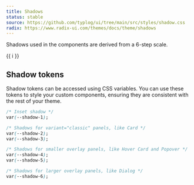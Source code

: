 ```yaml
---
title: Shadows
status: stable
source: https://github.com/typlog/ui/tree/main/src/styles/shadow.css
radix: https://www.radix-ui.com/themes/docs/theme/shadows
---
```


Shadows used in the components are derived from a 6-step scale.

<div class="grid grid-cols-6 gap-4 p-5 bg-gray-a1 border rounded">
  <div v-for="i in 6" :key="i" class="h-10 rounded-sm bg-(--color-background)" :style="{boxShadow: `var(--shadow-${i})`}">
  </div>
</div>
<div class="mt-2 grid grid-cols-6 gap-4 px-6 text-sm">
  <div class="text-center" v-for="i in 6" :key="i">{{ i }}</div>
</div>

## Shadow tokens

Shadow tokens can be accessed using CSS variables. You can use these tokens to style your custom components,
ensuring they are consistent with the rest of your theme.

```css
/* Inset shadow */
var(--shadow-1);

/* Shadows for variant="classic" panels, like Card */
var(--shadow-2);
var(--shadow-3);

/* Shadows for smaller overlay panels, like Hover Card and Popover */
var(--shadow-4);
var(--shadow-5);

/* Shadows for larger overlay panels, like Dialog */
var(--shadow-6);
```
